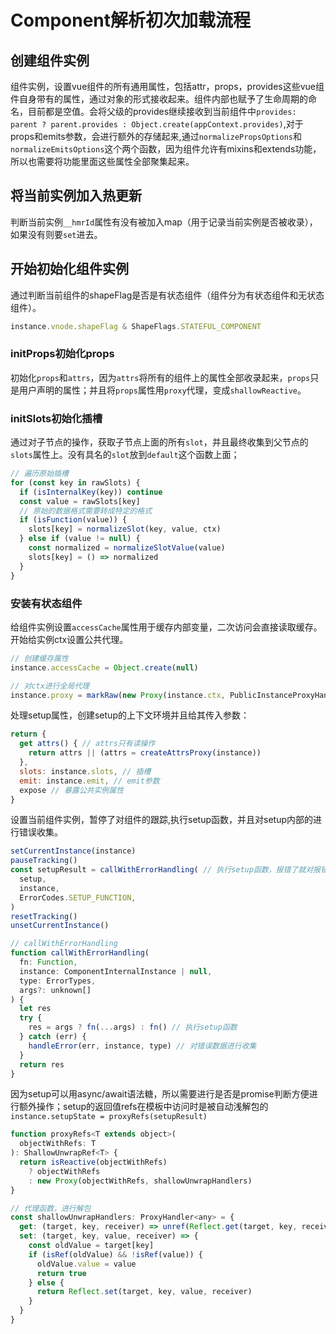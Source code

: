 # Component解析初次加载流程

## 创建组件实例

组件实例，设置vue组件的所有通用属性，包括attr，props，provides这些vue组件自身带有的属性，通过对象的形式接收起来。组件内部也赋予了生命周期的命名，目前都是空值。会将父级的provides继续接收到当前组件中`provides: parent ? parent.provides : Object.create(appContext.provides)`,对于props和emits参数，会进行额外的存储起来,通过`normalizePropsOptions`和`normalizeEmitsOptions`这个两个函数，因为组件允许有mixins和extends功能，所以也需要将功能里面这些属性全部聚集起来。

## 将当前实例加入热更新

判断当前实例`__hmrId`属性有没有被加入map（用于记录当前实例是否被收录），如果没有则要`set`进去。

## 开始初始化组件实例

通过判断当前组件的shapeFlag是否是有状态组件（组件分为有状态组件和无状态组件）。

```js
instance.vnode.shapeFlag & ShapeFlags.STATEFUL_COMPONENT
```

### initProps初始化props

初始化`props`和`attrs`，因为`attrs`将所有的组件上的属性全部收录起来，`props`只是用户声明的属性；并且将`props`属性用`proxy`代理，变成`shallowReactive`。

### initSlots初始化插槽

通过对子节点的操作，获取子节点上面的所有`slot`，并且最终收集到父节点的`slots`属性上。没有具名的`slot`放到`default`这个函数上面；

```js
// 遍历原始插槽
for (const key in rawSlots) {
  if (isInternalKey(key)) continue
  const value = rawSlots[key]
  // 原始的数据格式需要转成特定的格式
  if (isFunction(value)) {
    slots[key] = normalizeSlot(key, value, ctx)
  } else if (value != null) {
    const normalized = normalizeSlotValue(value)
    slots[key] = () => normalized
  }
}
```

### 安装有状态组件

给组件实例设置`accessCache`属性用于缓存内部变量，二次访问会直接读取缓存。开始给实例ctx设置公共代理。

```js
// 创建缓存属性
instance.accessCache = Object.create(null)

// 对ctx进行全局代理
instance.proxy = markRaw(new Proxy(instance.ctx, PublicInstanceProxyHandlers))
```

处理setup属性，创建setup的上下文环境并且给其传入参数：

```js
return {
  get attrs() { // attrs只有读操作
    return attrs || (attrs = createAttrsProxy(instance))
  },
  slots: instance.slots, // 插槽
  emit: instance.emit, // emit参数
  expose // 暴露公共实例属性
}
```

设置当前组件实例，暂停了对组件的跟踪,执行setup函数，并且对setup内部的进行错误收集。

```js
setCurrentInstance(instance)
pauseTracking()
const setupResult = callWithErrorHandling( // 执行setup函数，报错了就对报错信息收集
  setup,
  instance,
  ErrorCodes.SETUP_FUNCTION,
)
resetTracking()
unsetCurrentInstance()

// callWithErrorHandling
function callWithErrorHandling(
  fn: Function,
  instance: ComponentInternalInstance | null,
  type: ErrorTypes,
  args?: unknown[]
) {
  let res
  try {
    res = args ? fn(...args) : fn() // 执行setup函数
  } catch (err) {
    handleError(err, instance, type) // 对错误数据进行收集
  }
  return res
}
```

因为setup可以用async/await语法糖，所以需要进行是否是promise判断方便进行额外操作；setup的返回值refs在模板中访问时是被自动浅解包的`instance.setupState = proxyRefs(setupResult)`

```js
function proxyRefs<T extends object>(
  objectWithRefs: T
): ShallowUnwrapRef<T> {
  return isReactive(objectWithRefs)
    ? objectWithRefs
    : new Proxy(objectWithRefs, shallowUnwrapHandlers)
}

// 代理函数，进行解包
const shallowUnwrapHandlers: ProxyHandler<any> = {
  get: (target, key, receiver) => unref(Reflect.get(target, key, receiver)),
  set: (target, key, value, receiver) => {
    const oldValue = target[key]
    if (isRef(oldValue) && !isRef(value)) {
      oldValue.value = value
      return true
    } else {
      return Reflect.set(target, key, value, receiver)
    }
  }
}
```
